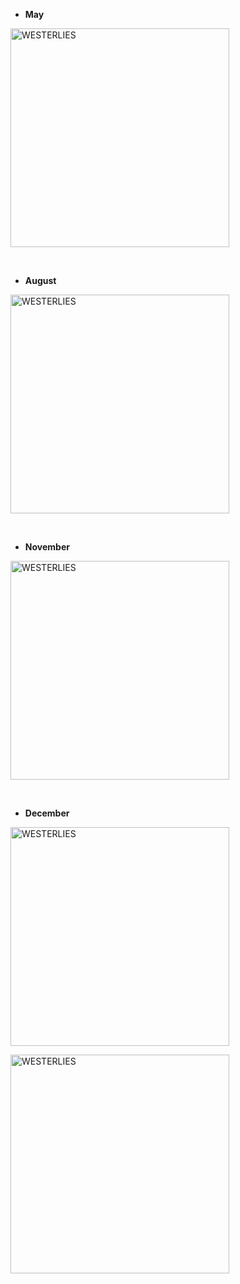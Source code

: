 + **May**

<a href="https://westerlies.us/index.php/s/oKME7oJcjrtYEfS/preview" target="_blank" rel="noopener noreferrer"><img src="https://westerlies.us/index.php/s/oKME7oJcjrtYEfS/preview" alt="WESTERLIES" width="350"></a>

<br>

+ **August**

<a href="https://westerlies.us/index.php/s/2jQ9DCRGHiDNc7o/preview" target="_blank" rel="noopener noreferrer"><img src="https://westerlies.us/index.php/s/2jQ9DCRGHiDNc7o/preview" alt="WESTERLIES" width="350"></a>

<br>

+ **November**

<a href="https://westerlies.us/index.php/s/DRAimdnnHFCntAC/preview" target="_blank" rel="noopener noreferrer"><img src="https://westerlies.us/index.php/s/DRAimdnnHFCntAC/preview" alt="WESTERLIES" width="350"></a>

<br>

+ **December**

<a href="https://westerlies.us/index.php/s/xdit79YdMok5t97/preview" target="_blank" rel="noopener noreferrer"><img src="https://westerlies.us/index.php/s/xdit79YdMok5t97/preview" alt="WESTERLIES" width="350"></a>

<a href="https://westerlies.us/index.php/s/3yMiJGNXTMPsmM4/preview" target="_blank" rel="noopener noreferrer"><img src="https://westerlies.us/index.php/s/3yMiJGNXTMPsmM4/preview" alt="WESTERLIES" width="350"></a>

